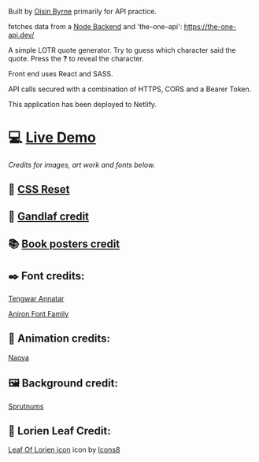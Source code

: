 
Built by [Oisin Byrne](https://www.oisinbyrne.me) primarily for API practice.

fetches data from a [Node Backend](https://github.com/StudiousVanilla/api_practice_backend) and 'the-one-api':
https://the-one-api.dev/

A simple LOTR quote generator. Try to guess which character said the quote. Press the **?** to reveal the character.

Front end uses React and SASS.

API calls secured with a combination of HTTPS, CORS and a Bearer Token.

This application has been deployed to Netlify.


# :computer: **[Live Demo](https://hungry-goodall-28f444.netlify.app/)**


*Credits for images, art work and fonts below.*

## :art: [CSS Reset](https://piccalil.li/blog/a-modern-css-reset)

## :older_man: [Gandlaf credit](https://www.instagram.com/p/vxrPEQD16z/?fbclid=IwAR1m1VfXZ_xUSOKBFyHvk3zf-GjRzGSXXef6kzXHHXyhxhzgsJkaMwEO8Bg)


## :books: [Book posters credit](https://www.megansebesta.com/?fbclid=IwAR1lQ-J_6sKXWBFmh7_NDYixN5McjSgEWQgVRZwrVGy2mQ3xQ0ThP38XvRI#/lord-of-the-rings-books/)


## :black_nib: Font credits:

[Tengwar Annatar](https://www.dafont.com/tengwar-annatar.font)

[Aniron Font Family](https://www.1001fonts.com/aniron-font.html)


## :movie_camera: Animation credits:
[Naoya](https://codepen.io/nxworld/pen/LbKxOJ)


## :framed_picture: Background credit:

[Sprutnums](https://www.reddit.com/r/lotr/comments/7iwjwt/journey_to_weathertop_wallpaper/)


## :leaves: Lorien Leaf Credit:
<a target="_blank" href="undefined/icons/set/leaf-of-lorien">Leaf Of Lorien icon</a> icon by <a target="_blank" href="">Icons8</a>